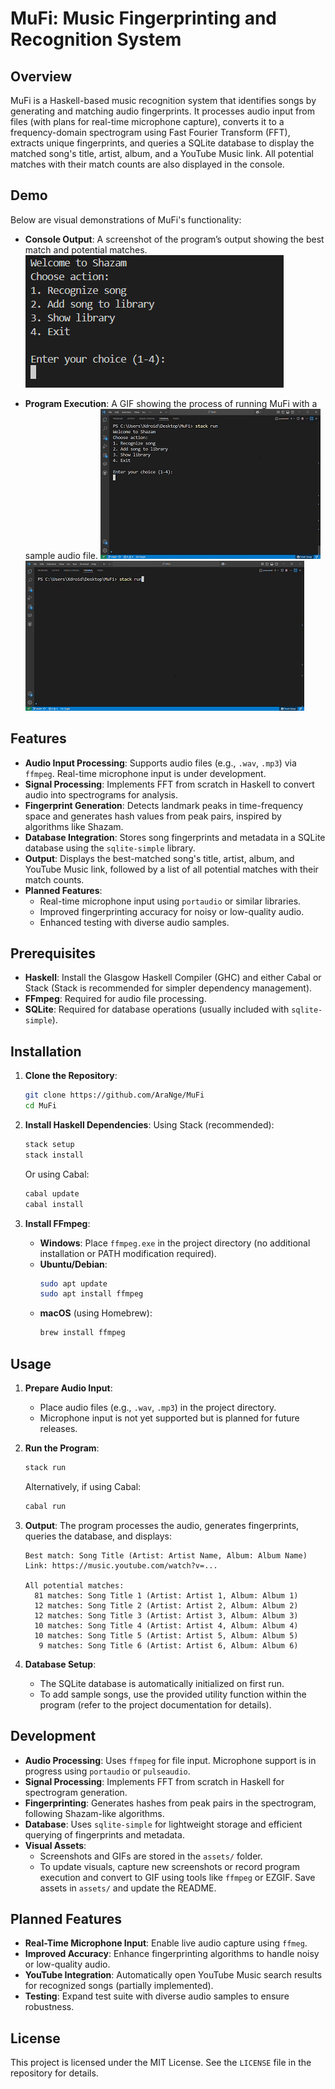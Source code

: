 # MuFi: Music Fingerprinting and Recognition System

## Overview
MuFi is a Haskell-based music recognition system that identifies songs by generating and matching audio fingerprints. It processes audio input from files (with plans for real-time microphone capture), converts it to a frequency-domain spectrogram using Fast Fourier Transform (FFT), extracts unique fingerprints, and queries a SQLite database to display the matched song's title, artist, album, and a YouTube Music link. All potential matches with their match counts are also displayed in the console.

## Demo
Below are visual demonstrations of MuFi's functionality:

- **Console Output**: A screenshot of the program’s output showing the best match and potential matches.
  ![Console Output](assets/console_output.jpg)

- **Program Execution**: A GIF showing the process of running MuFi with a sample audio file.
  ![Demo GIF](assets/demo_1.gif)
  ![Demo GIF](assets/demo_2.gif)


## Features
- **Audio Input Processing**: Supports audio files (e.g., `.wav`, `.mp3`) via `ffmpeg`. Real-time microphone input is under development.
- **Signal Processing**: Implements FFT from scratch in Haskell to convert audio into spectrograms for analysis.
- **Fingerprint Generation**: Detects landmark peaks in time-frequency space and generates hash values from peak pairs, inspired by algorithms like Shazam.
- **Database Integration**: Stores song fingerprints and metadata in a SQLite database using the `sqlite-simple` library.
- **Output**: Displays the best-matched song's title, artist, album, and YouTube Music link, followed by a list of all potential matches with their match counts.
- **Planned Features**:
  - Real-time microphone input using `portaudio` or similar libraries.
  - Improved fingerprinting accuracy for noisy or low-quality audio.
  - Enhanced testing with diverse audio samples.

## Prerequisites
- **Haskell**: Install the Glasgow Haskell Compiler (GHC) and either Cabal or Stack (Stack is recommended for simpler dependency management).
- **FFmpeg**: Required for audio file processing.
- **SQLite**: Required for database operations (usually included with `sqlite-simple`).

## Installation
1. **Clone the Repository**:
   ```bash
   git clone https://github.com/AraNge/MuFi
   cd MuFi
   ```

2. **Install Haskell Dependencies**:
   Using Stack (recommended):
   ```bash
   stack setup
   stack install
   ```
   Or using Cabal:
   ```bash
   cabal update
   cabal install
   ```

3. **Install FFmpeg**:
   - **Windows**: Place `ffmpeg.exe` in the project directory (no additional installation or PATH modification required).
   - **Ubuntu/Debian**:
     ```bash
     sudo apt update
     sudo apt install ffmpeg
     ```
   - **macOS** (using Homebrew):
     ```bash
     brew install ffmpeg
     ```

## Usage
1. **Prepare Audio Input**:
   - Place audio files (e.g., `.wav`, `.mp3`) in the project directory.
   - Microphone input is not yet supported but is planned for future releases.

2. **Run the Program**:
   ```bash
   stack run
   ```
   Alternatively, if using Cabal:
   ```bash
   cabal run
   ```

3. **Output**:
   The program processes the audio, generates fingerprints, queries the database, and displays:
   ```
   Best match: Song Title (Artist: Artist Name, Album: Album Name)
   Link: https://music.youtube.com/watch?v=...

   All potential matches:
     81 matches: Song Title 1 (Artist: Artist 1, Album: Album 1)
     12 matches: Song Title 2 (Artist: Artist 2, Album: Album 2)
     12 matches: Song Title 3 (Artist: Artist 3, Album: Album 3)
     10 matches: Song Title 4 (Artist: Artist 4, Album: Album 4)
     10 matches: Song Title 5 (Artist: Artist 5, Album: Album 5)
      9 matches: Song Title 6 (Artist: Artist 6, Album: Album 6)
   ```

4. **Database Setup**:
   - The SQLite database is automatically initialized on first run.
   - To add sample songs, use the provided utility function within the program (refer to the project documentation for details).

## Development
- **Audio Processing**: Uses `ffmpeg` for file input. Microphone support is in progress using `portaudio` or `pulseaudio`.
- **Signal Processing**: Implements FFT from scratch in Haskell for spectrogram generation.
- **Fingerprinting**: Generates hashes from peak pairs in the spectrogram, following Shazam-like algorithms.
- **Database**: Uses `sqlite-simple` for lightweight storage and efficient querying of fingerprints and metadata.
- **Visual Assets**:
  - Screenshots and GIFs are stored in the `assets/` folder.
  - To update visuals, capture new screenshots or record program execution and convert to GIF using tools like `ffmpeg` or EZGIF. Save assets in `assets/` and update the README.

## Planned Features
- **Real-Time Microphone Input**: Enable live audio capture using `ffmeg`.
- **Improved Accuracy**: Enhance fingerprinting algorithms to handle noisy or low-quality audio.
- **YouTube Integration**: Automatically open YouTube Music search results for recognized songs (partially implemented).
- **Testing**: Expand test suite with diverse audio samples to ensure robustness.

## License
This project is licensed under the MIT License. See the `LICENSE` file in the repository for details.
